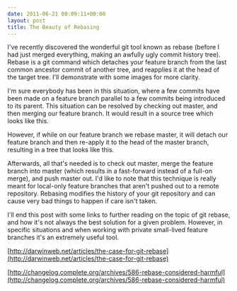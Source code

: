 ```yaml
---
date: 2011-06-21 00:09:11+00:00
layout: post
title: The Beauty of Rebasing
---
```


I've recently discovered the wonderful git tool known as rebase (before I had
just merged everything, making an awfully ugly commit history tree). Rebase is a
git command which detaches your feature branch from the last common ancestor
commit of another tree, and reapplies it at the head of the target tree. I'll
demonstrate with some images for more clarity.

<!--[![graph 1](http://averyp.dev/wp-content/uploads/2011/06/1.png)](http://averyp.dev/wp-content/uploads/2011/06/1.png)-->

I'm sure everybody has been in this situation, where a few commits have been
made on a feature branch parallel to a few commits being introduced to its
parent. This situation can be resolved by checking out master, and then merging
our feature branch. It would result in a source tree which looks like this.

<!--[![graph 2](http://averyp.dev/wp-content/uploads/2011/06/2.png)](http://averyp.dev/wp-content/uploads/2011/06/2.png)-->

However, if while on our feature branch we rebase master, it will detach our
feature branch and then re-apply it to the head of the master branch, resulting
in a tree that looks like this.

<!--[![graph 3](http://averyp.dev/wp-content/uploads/2011/06/3.png)](http://averyp.dev/wp-content/uploads/2011/06/3.png)-->

Afterwards, all that's needed is to check out master, merge the feature branch
into master (which results in a fast-forward instead of a full-on merge), and
push master out. I'd like to note that this technique is really meant for
local-only feature branches that aren't pushed out to a remote repository.
Rebasing modifies the history of your git repository and can cause very bad
things to happen if care isn't taken.

I'll end this post with some links to further reading on the topic of git
rebase, and how it's not always the best solution for a given problem. However,
in specific situations and when working with private small-lived feature
branches it's an extremely useful tool.

[http://darwinweb.net/articles/the-case-for-git-rebase](http://darwinweb.net/articles/the-case-for-git-rebase)

[http://changelog.complete.org/archives/586-rebase-considered-harmful](http://changelog.complete.org/archives/586-rebase-considered-harmful)
